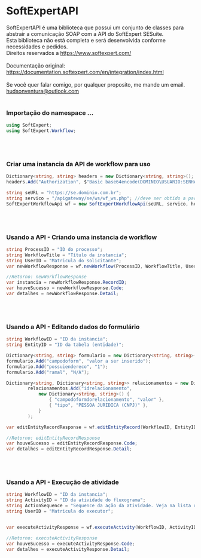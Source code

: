 # SoftExpertAPI
SoftExpertAPI é uma biblioteca que possui um conjunto de classes para abstrair a comunicação SOAP com a API do SoftExpert SESuite.<br>
Esta biblioteca não está completa e será desenvolvida conforme necessidades e pedidos.
<br>
Direitos reservados a https://www.softexpert.com/<br>
<br>
Documentação original: https://documentation.softexpert.com/en/integration/index.html
<br>
<br>
Se você quer falar comigo, por qualquer proposito, me mande um email. hudsonventura@outlook.com
<br>
<br>
### Importação do namespace ...
```C#
using SoftExpert;
using SoftExpert.Workflow;
```
<br>
<br>

### Criar uma instancia da API de workflow para uso
```C#
Dictionary<string, string> headers = new Dictionary<string, string>();
headers.Add("Authorization", $"Basic base64encode(DOMINIO\USUARIO:SENHA)"); //deve ser codificado em base64

string seURL = "https://se.dominio.com.br";
string servico = "/apigateway/se/ws/wf_ws.php"; //deve ser obtido a partir da documentação original
SoftExpertWorkflowApi wf = new SoftExpertWorkflowApi(seURL, servico, headers);
```

<br>
<br>

### Usando a API - Criando uma instancia de workflow

```C#
string ProcessID = "ID do processo";
string WorkflowTitle = "Título da instancia";
string UserID = "Matricula do solicitante";
var newWorkflowResponse = wf.newWorkflow(ProcessID, WorkflowTitle, UserID);

//Retorno: newWorkflowResponse
var instancia = newWorkflowResponse.RecordID;
var houveSucesso = newWorkflowResponse.Code;
var detalhes = newWorkflowResponse.Detail;
```

<br>
<br>


### Usando a API - Editando dados do formulário

```C#
string WorkflowID = "ID da instancia";
string EntityID = "ID da tabela (entidade)";

Dictionary<string, string> formulario = new Dictionary<string, string>();
formulario.Add("campodoform", "valor a ser inserido");
formulario.Add("possuiendereco", "1");
formulario.Add("ramal", "N/A");

Dictionary<string, Dictionary<string, string>> relacionamentos = new Dictionary<string, Dictionary<string, string>>();
        relacionamentos.Add("idrelacionamento",
            new Dictionary<string, string>() {
                { "campodoformdorelacionamento", "valor" },
                { "tipo", "PESSOA JURIDICA (CNPJ)" },
            }
        );

var editEntityRecordResponse = wf.editEntityRecord(WorkflowID, EntityID, formulario, relacionamentos);

//Retorno: editEntityRecordResponse
var houveSucesso = editEntityRecordResponse.Code;
var detalhes = editEntityRecordResponse.Detail;
```

<br>
<br>


### Usando a API - Execução de atividade

```C#
string WorkflowID = "ID da instancia";
string ActivityID = "ID da atividade do fluxograma";
string ActionSequence = "Sequence da ação da atividade. Veja na lista de ações da atividade";
string UserID = "Matricula do executor";


var executeActivityResponse = wf.executeActivity(WorkflowID, ActivityID, ActionSequence, UserID);

//Retorno: executeActivityResponse
var houveSucesso = executeActivityResponse.Code;
var detalhes = executeActivityResponse.Detail;
```

<br>
<br>